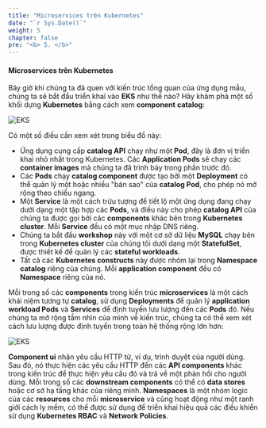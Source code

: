 ```yaml
---
title: "Microservices trên Kubernetes"
date: "`r Sys.Date()`"
weight: 5
chapter: false
pre: "<b> 5. </b>"
---
```


#### Microservices trên Kubernetes

Bây giờ khi chúng ta đã quen với kiến trúc tổng quan của ứng dụng mẫu, chúng ta sẽ bắt đầu triển khai vào **EKS** như thế nào? Hãy khám phá một số khối dựng **Kubernetes** bằng cách xem **component** **catalog**:

![EKS](/EKS-Workshop-1/images/1/00019.png?featherlight=false&width=60pc)

Có một số điều cần xem xét trong biểu đồ này:

- Ứng dụng cung cấp **catalog API** chạy như một **Pod**, đây là đơn vị triển khai nhỏ nhất trong Kubernetes. Các **Application Pods** sẽ chạy các **container images** mà chúng ta đã trình bày trong phần trước đó.
- Các **Pods** chạy **catalog component** được tạo bởi một **Deployment** có thể quản lý một hoặc nhiều "bản sao" của **catalog Pod**, cho phép nó mở rộng theo chiều ngang.
- Một **Service** là một cách trừu tượng để tiết lộ một ứng dụng đang chạy dưới dạng một tập hợp các **Pods**, và điều này cho phép **catalog API** của chúng ta được gọi bởi các **components** khác bên trong **Kubernetes cluster**. Mỗi **Service** đều có một mục nhập DNS riêng.
- Chúng ta bắt đầu **workshop** này với một cơ sở dữ liệu **MySQL** chạy bên trong **Kubernetes cluster** của chúng tôi dưới dạng một **StatefulSet**, được thiết kế để quản lý các **stateful workloads**.
- Tất cả các **Kubernetes constructs** này được nhóm lại trong **Namespace** **catalog** riêng của chúng. Mỗi **application component** đều có **Namespace** riêng của nó.

Mỗi trong số các **components** trong kiến trúc **microservices** là một cách khái niệm tương tự **catalog**, sử dụng **Deployments** để quản lý **application workload Pods** và **Services** để định tuyến lưu lượng đến các **Pods** đó. Nếu chúng ta mở rộng tầm nhìn của mình về kiến trúc, chúng ta có thể xem xét cách lưu lượng được định tuyến trong toàn hệ thống rộng lớn hơn:

![EKS](/EKS-Workshop-1/images/1/00020.png?featherlight=false&width=60pc)

**Component ui** nhận yêu cầu HTTP từ, ví dụ, trình duyệt của người dùng. Sau đó, nó thực hiện các yêu cầu HTTP đến các **API components** khác trong kiến trúc để thực hiện yêu cầu đó và trả về một phản hồi cho người dùng. Mỗi trong số các **downstream components** có thể có **data stores** hoặc cơ sở hạ tầng khác của riêng mình. **Namespaces** là một nhóm logic của các **resources** cho mỗi **microservice** và cũng hoạt động như một ranh giới cách ly mềm, có thể được sử dụng để triển khai hiệu quả các điều khiển sử dụng **Kubernetes RBAC** và **Network Policies**.